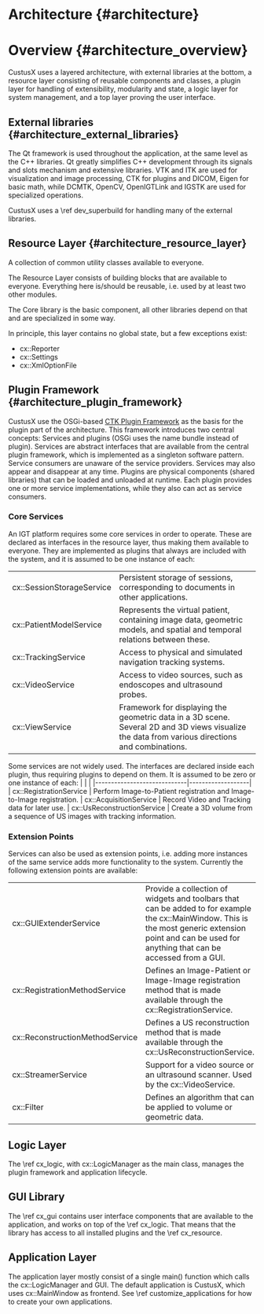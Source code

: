 Architecture {#architecture}
===========================================================

Overview {#architecture_overview}
===========================================================

CustusX uses a layered architecture, with external libraries at the bottom, 
a resource layer consisting of reusable components and classes, a plugin layer 
for handling of extensibility, modularity and state, a logic layer for system 
management, and a top layer proving the user interface.


External libraries {#architecture_external_libraries}
-----------------------------------------------------------
The Qt framework is used throughout the application, at the same level as the 
C++ libraries. Qt greatly simplifies C++ development through its signals and 
slots mechanism and extensive libraries. VTK and ITK are used for visualization 
and image processing, CTK for plugins and DICOM, Eigen for basic math, while 
DCMTK, OpenCV, OpenIGTLink and IGSTK are used for specialized operations.

CustusX uses a \ref dev_superbuild for handling many of the external libraries.


Resource Layer {#architecture_resource_layer}
-----------------------------------------------------------
A collection of common utility classes available to everyone.

The Resource Layer consists of building blocks that are available to everyone.
Everything here is/should be reusable, i.e. used by at least two other modules.

The Core library is the basic component, all other libraries depend on that
and are specialized in some way.

In principle, this layer contains no global state, but a few exceptions exist:
* cx::Reporter
* cx::Settings
* cx::XmlOptionFile



Plugin Framework {#architecture_plugin_framework}
-----------------------------------------------------------

CustusX use the OSGi-based [CTK Plugin Framework](http://www.commontk.org)  as 
the basis for the plugin part of the architecture. This framework introduces 
two central concepts: Services and plugins (OSGi uses the name bundle instead 
of plugin). Services are abstract interfaces that are available from the 
central plugin framework, which is implemented as a singleton software pattern. 
Service consumers are unaware of the service providers. Services may also 
appear and disappear at any time. Plugins are physical components (shared 
libraries) that can be loaded and unloaded at runtime. Each plugin provides one 
or more service implementations, while they also can act as service consumers.

### Core Services

An IGT platform requires some core services in order to operate. These are 
declared as interfaces in the resource layer, thus making them available to 
everyone. They are implemented as plugins that always are included with the 
system, and it is assumed to be one instance of each:

|                           |                   |
| --------------------------|-------------------|
| cx::SessionStorageService | Persistent storage of sessions, corresponding to documents in other applications.
| cx::PatientModelService   | Represents the virtual patient, containing image data, geometric models, and spatial and temporal relations between these.
| cx::TrackingService       | Access to physical and simulated navigation tracking systems.
| cx::VideoService          | Access to video sources, such as endoscopes and ultrasound probes.
| cx::ViewService           | Framework for displaying the geometric data in a 3D scene. Several 2D and 3D views visualize the data from various directions and combinations.

Some services are not widely used. The interfaces are declared inside each 
plugin, thus requiring plugins to depend on them. It is assumed to be zero or 
one instance of each:
|                             |                   |
|-----------------------------|-------------------|
| cx::RegistrationService     | Perform Image-to-Patient registration and Image-to-Image registration.
| cx::AcquisitionService      | Record Video and Tracking data for later use.
| cx::UsReconstructionService | Create a 3D volume from a sequence of US images with tracking information.


### Extension Points

Services can also be used as extension points, i.e. adding more instances of 
the same service adds more functionality to the system. Currently the following 
extension points are available:

|                                 |                   |
|---------------------------------|-------------------|
|cx::GUIExtenderService           | Provide a collection of widgets and toolbars that can be added to for example the cx::MainWindow. This is the most generic extension point and can be used for anything that can be accessed from a GUI.
|cx::RegistrationMethodService    | Defines an Image-Patient or Image-Image registration method that is made available through the cx::RegistrationService.
|cx::ReconstructionMethodService  | Defines a US reconstruction method that is made available through the cx::UsReconstructionService.
|cx::StreamerService              | Support for a video source or an ultrasound scanner. Used by the cx::VideoService.
|cx::Filter                       | Defines an algorithm that can be applied to volume or geometric data.


Logic Layer
-----------------------------------------------------------
The \ref cx_logic, with cx::LogicManager as the main class, manages the plugin 
framework and application lifecycle.

GUI Library
-----------------------------------------------------------
The \ref cx_gui contains user interface components that are available to the 
application, and works on top of the \ref cx_logic. That means that the library 
has access to all installed plugins and the \ref cx_resource.

Application Layer
-----------------------------------------------------------
The application layer mostly consist of a single main() function which calls 
the cx::LogicManager and GUI. The default application is CustusX, which uses 
cx::MainWindow as frontend. See \ref customize_applications for how to create your 
own applications.

